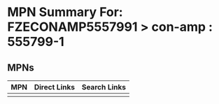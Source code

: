 



# MPN Summary For: FZECONAMP5557991 > con-amp : 555799-1

## MPNs
  

|MPN|Direct Links|Search Links|
| :--- | :--- | :--- |
||||
